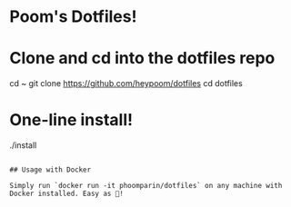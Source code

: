 # Poom's Dotfiles!
# Clone and cd into the dotfiles repo
cd ~
git clone https://github.com/heypoom/dotfiles
cd dotfiles

# One-line install!
./install
```

## Usage with Docker

Simply run `docker run -it phoomparin/dotfiles` on any machine with Docker installed. Easy as 🍰!
